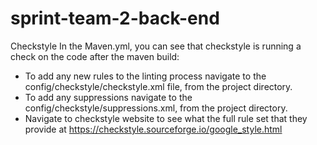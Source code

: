 # sprint-team-2-back-end

Checkstyle
In the Maven.yml, you can see that checkstyle is running a check on the code after the maven build:

 - To add any new rules to the linting process navigate to the config/checkstyle/checkstyle.xml file, from the project directory.
 - To add any suppressions navigate to the config/checkstyle/suppressions.xml, from the project directory.
 - Navigate to checkstyle website to see what the full rule set that they provide at https://checkstyle.sourceforge.io/google_style.html
